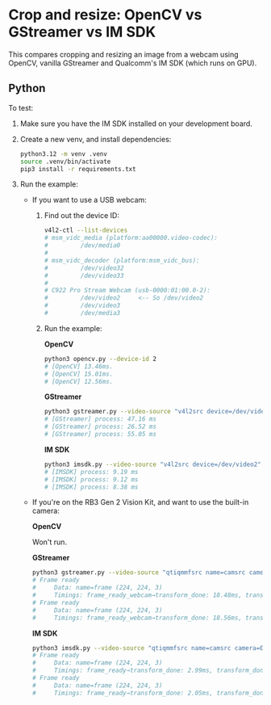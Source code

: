 # Crop and resize: OpenCV vs GStreamer vs IM SDK

This compares cropping and resizing an image from a webcam using OpenCV, vanilla GStreamer and Qualcomm's IM SDK (which runs on GPU).

## Python

To test:

1. Make sure you have the IM SDK installed on your development board.
2. Create a new venv, and install dependencies:

    ```bash
    python3.12 -m venv .venv
    source .venv/bin/activate
    pip3 install -r requirements.txt
    ```

3. Run the example:
    * If you want to use a USB webcam:
        1. Find out the device ID:

            ```bash
            v4l2-ctl --list-devices
            # msm_vidc_media (platform:aa00000.video-codec):
            #         /dev/media0
            #
            # msm_vidc_decoder (platform:msm_vidc_bus):
            #         /dev/video32
            #         /dev/video33
            #
            # C922 Pro Stream Webcam (usb-0000:01:00.0-2):
            #         /dev/video2     <-- So /dev/video2
            #         /dev/video3
            #         /dev/media3
            ```

        2. Run the example:

            **OpenCV**

            ```bash
            python3 opencv.py --device-id 2
            # [OpenCV] 13.46ms.
            # [OpenCV] 15.01ms.
            # [OpenCV] 12.56ms.
            ```

            **GStreamer**

            ```bash
            python3 gstreamer.py --video-source "v4l2src device=/dev/video2"
            # [GStreamer] process: 47.16 ms
            # [GStreamer] process: 26.52 ms
            # [GStreamer] process: 55.05 ms
            ```

            **IM SDK**

            ```bash
            python3 imsdk.py --video-source "v4l2src device=/dev/video2"
            # [IMSDK] process: 9.19 ms
            # [IMSDK] process: 9.12 ms
            # [IMSDK] process: 8.38 ms
            ```

    * If you're on the RB3 Gen 2 Vision Kit, and want to use the built-in camera:

        **OpenCV**

        Won't run.

        **GStreamer**

        ```bash
        python3 gstreamer.py --video-source "qtiqmmfsrc name=camsrc camera=0"
        # Frame ready
        #     Data: name=frame (224, 224, 3)
        #     Timings: frame_ready_webcam→transform_done: 18.48ms, transform_done→pipeline_finished: 2.60ms (total 21.09ms)
        # Frame ready
        #     Data: name=frame (224, 224, 3)
        #     Timings: frame_ready_webcam→transform_done: 18.56ms, transform_done→pipeline_finished: 3.39ms (total 21.95ms)
        ```

        **IM SDK**

        ```bash
        python3 imsdk.py --video-source "qtiqmmfsrc name=camsrc camera=0"
        # Frame ready
        #     Data: name=frame (224, 224, 3)
        #     Timings: frame_ready→transform_done: 2.99ms, transform_done→pipeline_finished: 1.38ms (total 4.37ms)
        # Frame ready
        #     Data: name=frame (224, 224, 3)
        #     Timings: frame_ready→transform_done: 2.05ms, transform_done→pipeline_finished: 2.04ms (total 4.09ms)
        ```
